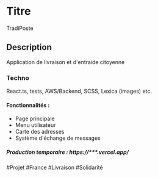 # Titre
TradiPoste

## Description
Application de livraison et d'entraide citoyenne

### Techno
React.ts, tests, AWS/Backend, SCSS, Lexica (images) etc.

#### Fonctionnalités :
- Page principale
- Menu utilisateur
- Carte des adresses
- Système d'échange de messages

##### Production temporaire : https://***.vercel.app/

#Projet #France #Livraison #Solidarité